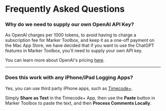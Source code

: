# Frequently Asked Questions

### Why do we need to supply our own OpenAI API Key?

As OpenAI charges per 1000 tokens, to avoid having to charge a subscription fee for Marker Toolbox, and keep it as a one-off payment on the Mac App Store, we have decided that if you want to use the ChatGPT features in Marker Toolbox, you'll need to supply your own API key.

You can learn more about OpenAI's pricing [here](https://openai.com/pricing).

---

### Does this work with any iPhone/iPad Logging Apps?

Yes, you can use third party iPhone apps, such as [Timecode+](https://apps.apple.com/app/id590534084).

Simply **Share as Text** in the Timecode+ App, then use the **Paste** button in Marker Toolbox to paste the text, and then **Process Comments Locally**.